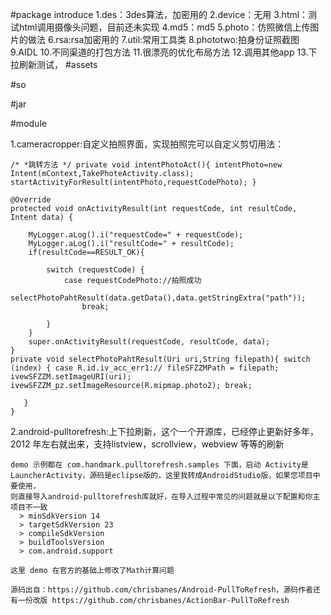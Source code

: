 #package introduce 1.des：3des算法，加密用的
2.device：无用
3.html：测试html调用摄像头问题，目前还未实现
4.md5：md5
5.photo：仿照微信上传图片的做法
6.rsa:rsa加密用的
7.util:常用工具类
8.phototwo:拍身份证照截图
9.AIDL
10.不同渠道的打包方法
11.很漂亮的优化布局方法
12.调用其他app
13.下拉刷新测试，
#assets

#so

#jar

#module 

1.cameracropper:自定义拍照界面，实现拍照完可以自定义剪切用法：
```
/* *跳转方法 */ private void intentPhotoAct(){ intentPhoto=new Intent(mContext,TakePhoteActivity.class); startActivityForResult(intentPhoto,requestCodePhoto); }

@Override
protected void onActivityResult(int requestCode, int resultCode, Intent data) {

    MyLogger.aLog().i("requestCode=" + requestCode);
    MyLogger.aLog().i("resultCode=" + resultCode);
    if(resultCode==RESULT_OK){

        switch (requestCode) {
            case requestCodePhoto://拍照成功
               selectPhotoPahtResult(data.getData(),data.getStringExtra("path"));
                break;

        }
    }
    super.onActivityResult(requestCode, resultCode, data);
}
private void selectPhotoPahtResult(Uri uri,String filepath){ switch (index) { case R.id.iv_acc_err1:// fileSFZZMPath = filepath; ivewSFZZM.setImageURI(uri); ivewSFZZM_pz.setImageResource(R.mipmap.photo2); break;

   }
}
```
2.android-pulltorefresh:上下拉刷新，这个一个开源库，已经停止更新好多年，2012 年左右就出来，支持listview，scrollview，webview 等等的刷新
```
demo 示例都在 com.handmark.pulltorefresh.samples 下面，启动 Activity是LauncherActivity，源码是eclipse版的，这里我转成AndroidStudio版，如果您项目中要使用，
则直接导入android-pulltorefresh库就好，在导入过程中常见的问题就是以下配置和你主项目不一致
  > minSdkVersion 14
  > targetSdkVersion 23
  > compileSdkVersion
  > buildToolsVersion
  > com.android.support
  
这里 demo 在官方的基础上修改了Math计算问题

源码出自：https://github.com/chrisbanes/Android-PullToRefresh，源码作者还有一份改版 https://github.com/chrisbanes/ActionBar-PullToRefresh

```